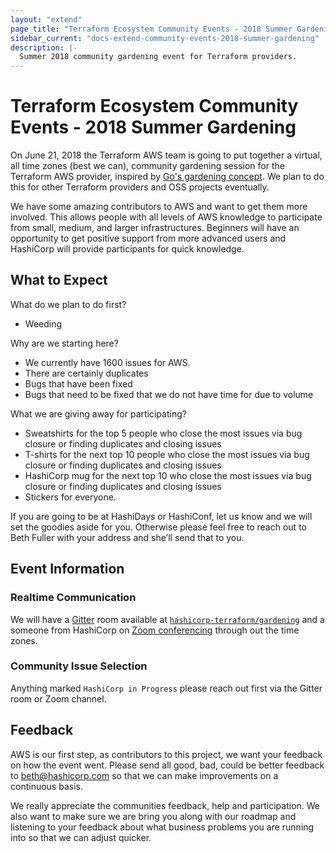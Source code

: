 ```yaml
---
layout: "extend"
page_title: "Terraform Ecosystem Community Events - 2018 Summer Gardening"
sidebar_current: "docs-extend-community-events-2018-summer-gardening"
description: |-
  Summer 2018 community gardening event for Terraform providers.
---
```


# Terraform Ecosystem Community Events - 2018 Summer Gardening

On June 21, 2018 the Terraform AWS team is going to put together a virtual, all time zones (best we can), community gardening session for the Terraform AWS provider, inspired by [Go's gardening concept](https://github.com/golang/go/wiki/Gardening). We plan to do this for other Terraform providers and OSS projects eventually.

We have some amazing contributors to AWS and want to get them more involved. This allows people with all levels of AWS knowledge to participate from small, medium, and larger infrastructures. Beginners will have an opportunity to get positive support from more advanced users and HashiCorp will provide participants for quick knowledge.

## What to Expect

What do we plan to do first?

* Weeding

Why are we starting here?

* We currently have 1600 issues for AWS.
* There are certainly duplicates
* Bugs that have been fixed
* Bugs that need to be fixed that we do not have time for due to volume

What we are giving away for participating?

* Sweatshirts for the top 5 people who close the most issues via bug closure or finding duplicates and closing issues
* T-shirts for the next top 10 people who close the most issues via bug closure or finding duplicates and closing issues
* HashiCorp mug for the next top 10 who close the most issues via bug closure or finding duplicates and closing issues
* Stickers for everyone.

If you are going to be at HashiDays or HashiConf, let us know and we will set the goodies aside for you. Otherwise please feel free to reach out to Beth Fuller with your address and she’ll send that to you.

## Event Information

### Realtime Communication

We will have a [Gitter](https://gitter.im/) room available at [`hashicorp-terraform/gardening`](https://gitter.im/hashicorp-terraform/gardening) and a someone from HashiCorp on [Zoom conferencing](https://zoom.us/) through out the time zones.

### Community Issue Selection

Anything marked `HashiCorp in Progress` please reach out first via the Gitter room or Zoom channel.

## Feedback

AWS is our first step, as contributors to this project, we want your feedback on how the event went. Please send all good, bad, could be better feedback to beth@hashicorp.com so that we can make improvements on a continuous basis.

We really appreciate the communities feedback, help and participation. We also want to make sure we are bring you along with our roadmap and listening to your feedback about what business problems you are running into so that we can adjust quicker.
